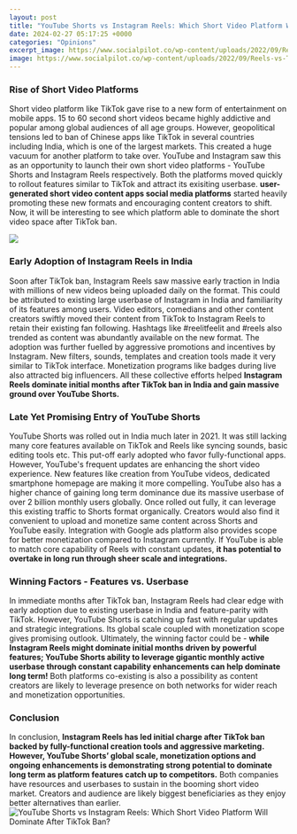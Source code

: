 ```yaml
---
layout: post
title: "YouTube Shorts vs Instagram Reels: Which Short Video Platform Will Dominate After TikTok Ban?"
date: 2024-02-27 05:17:25 +0000
categories: "Opinions"
excerpt_image: https://www.socialpilot.co/wp-content/uploads/2022/09/Reels-vs-TikTok-vs-Shorts.jpg
image: https://www.socialpilot.co/wp-content/uploads/2022/09/Reels-vs-TikTok-vs-Shorts.jpg
---
```


### Rise of Short Video Platforms
Short video platform like TikTok gave rise to a new form of entertainment on mobile apps. 15 to 60 second short videos became highly addictive and popular among global audiences of all age groups. However, geopolitical tensions led to ban of Chinese apps like TikTok in several countries including India, which is one of the largest markets. This created a huge vacuum for another platform to take over. 
YouTube and Instagram saw this as an opportunity to launch their own short video platforms - YouTube Shorts and Instagram Reels respectively. Both the platforms moved quickly to rollout features similar to TikTok and attract its exisiting userbase. **user-generated short video content apps social media platforms** started heavily promoting these new formats and encouraging content creators to shift. Now, it will be interesting to see which platform able to dominate the short video space after TikTok ban.

![](https://www.houseofmarketers.com/wp-content/uploads/2021/11/TikTok-vs-Reels-vs-Shorts.jpg)
### Early Adoption of Instagram Reels in India
Soon after TikTok ban, Instagram Reels saw massive early traction in India with millions of new videos being uploaded daily on the format. This could be attributed to existing large userbase of Instagram in India and familiarity of its features among users. Video editors, comedians and other content creators swiftly moved their content from TikTok to Instagram Reels to retain their existing fan following. Hashtags like #reelitfeelit and #reels also trended as content was abundantly available on the new format.
The adoption was further fuelled by aggressive promotions and incentives by Instagram. New filters, sounds, templates and creation tools made it very similar to TikTok interface. Monetization programs like badges during live also attracted big influencers. All these collective efforts helped **Instagram Reels dominate initial months after TikTok ban in India and gain massive ground over YouTube Shorts.**
### Late Yet Promising Entry of YouTube Shorts  
YouTube Shorts was rolled out in India much later in 2021. It was still lacking many core features available on TikTok and Reels like syncing sounds, basic editing tools etc. This put-off early adopted who favor fully-functional apps. However, YouTube's frequent updates are enhancing the short video experience. New features like creation from YouTube videos, dedicated smartphone homepage are making it more compelling. 
YouTube also has a higher chance of gaining long term dominance due its massive userbase of over 2 billion monthly users globally. Once rolled out fully, it can leverage this existing traffic to Shorts format organically. Creators would also find it convenient to upload and monetize same content across Shorts and YouTube easily. Integration with Google ads platform also provides scope for better monetization compared to Instagram currently. If YouTube is able to match core capability of Reels with constant updates, **it has potential to overtake in long run through sheer scale and integrations.**
### Winning Factors - Features vs. Userbase
In immediate months after TikTok ban, Instagram Reels had clear edge with early adoption due to existing userbase in India and feature-parity with TikTok. However, YouTube Shorts is catching up fast with regular updates and strategic integrations. Its global scale coupled with monetization scope gives promising outlook. 
Ultimately, the winning factor could be - **while Instagram Reels might dominate initial months driven by powerful features; YouTube Shorts ability to leverage gigantic monthly active userbase through constant capability enhancements can help dominate long term!** Both platforms co-existing is also a possibility as content creators are likely to leverage presence on both networks for wider reach and monetization opportunities.
### Conclusion
In conclusion, **Instagram Reels has led initial charge after TikTok ban backed by fully-functional creation tools and aggressive marketing. However, YouTube Shorts’ global scale, monetization options and ongoing enhancements is demonstrating strong potential to dominate long term as platform features catch up to competitors.** Both companies have resources and userbases to sustain in the booming short video market. Creators and audience are likely biggest beneficiaries as they enjoy better alternatives than earlier.
![YouTube Shorts vs Instagram Reels: Which Short Video Platform Will Dominate After TikTok Ban?](https://www.socialpilot.co/wp-content/uploads/2022/09/Reels-vs-TikTok-vs-Shorts.jpg)
